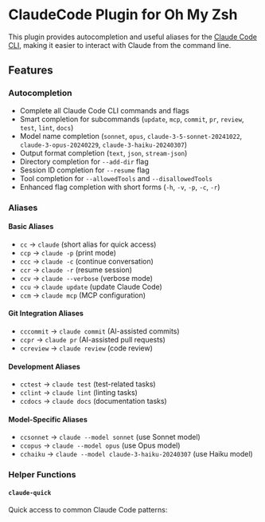 # ClaudeCode Plugin for Oh My Zsh

This plugin provides autocompletion and useful aliases for the [Claude Code CLI](https://claude.ai/code), making it easier to interact with Claude from the command line.

## Features

### Autocompletion
- Complete all Claude Code CLI commands and flags
- Smart completion for subcommands (`update`, `mcp`, `commit`, `pr`, `review`, `test`, `lint`, `docs`)
- Model name completion (`sonnet`, `opus`, `claude-3-5-sonnet-20241022`, `claude-3-opus-20240229`, `claude-3-haiku-20240307`)
- Output format completion (`text`, `json`, `stream-json`)
- Directory completion for `--add-dir` flag
- Session ID completion for `--resume` flag
- Tool completion for `--allowedTools` and `--disallowedTools`
- Enhanced flag completion with short forms (`-h`, `-v`, `-p`, `-c`, `-r`)

### Aliases

#### Basic Aliases
- `cc` → `claude` (short alias for quick access)
- `ccp` → `claude -p` (print mode)
- `ccc` → `claude -c` (continue conversation)
- `ccr` → `claude -r` (resume session)
- `ccv` → `claude --verbose` (verbose mode)
- `ccu` → `claude update` (update Claude Code)
- `ccm` → `claude mcp` (MCP configuration)

#### Git Integration Aliases
- `cccommit` → `claude commit` (AI-assisted commits)
- `ccpr` → `claude pr` (AI-assisted pull requests)
- `ccreview` → `claude review` (code review)

#### Development Aliases
- `cctest` → `claude test` (test-related tasks)
- `cclint` → `claude lint` (linting tasks)
- `ccdocs` → `claude docs` (documentation tasks)

#### Model-Specific Aliases
- `ccsonnet` → `claude --model sonnet` (use Sonnet model)
- `ccopus` → `claude --model opus` (use Opus model)
- `cchaiku` → `claude --model claude-3-haiku-20240307` (use Haiku model)

### Helper Functions

#### `claude-quick`
Quick access to common Claude Code patterns:
